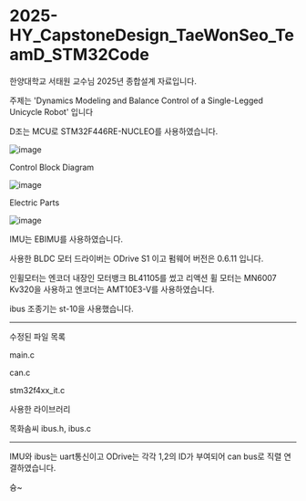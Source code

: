 # 2025-HY_CapstoneDesign_TaeWonSeo_TeamD_STM32Code

한양대학교 서태원 교수님 2025년 종합설계 자료입니다.

주제는 'Dynamics Modeling and Balance Control of a Single-Legged Unicycle Robot' 입니다


D조는 MCU로 STM32F446RE-NUCLEO를 사용하였습니다.

![image](https://github.com/user-attachments/assets/69d7b286-a5a4-4ada-9e5f-93b54a22a9e7)


Control Block Diagram

![image](https://github.com/user-attachments/assets/a238eea4-d4e6-4722-a940-6ac427fc807f)


Electric Parts

![image](https://github.com/user-attachments/assets/73b2ac5b-690d-4364-973b-ce3a3f2c89c8)

IMU는 EBIMU를 사용하였습니다.

사용한 BLDC 모터 드라이버는 ODrive S1 이고 펌웨어 버전은 0.6.11 입니다.

인휠모터는 엔코더 내장인 모터뱅크 BL41105를 썼고 리액션 휠 모터는 MN6007 Kv320을 사용하고 엔코더는 AMT10E3-V를 사용하였습니다.

ibus 조종기는 st-10을 사용했습니다.

-----------------

수정된 파일 목록

main.c

can.c

stm32f4xx_it.c

사용한 라이브러리

목화솜씨 ibus.h, ibus.c

-----------------

IMU와 ibus는 uart통신이고 ODrive는 각각 1,2의 ID가 부여되어 can bus로 직렬 연결하였습니다.

슝~
